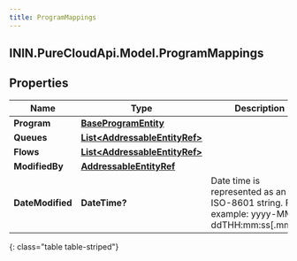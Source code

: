 ```yaml
---
title: ProgramMappings
---
```

## ININ.PureCloudApi.Model.ProgramMappings

## Properties

|Name | Type | Description | Notes|
|------------ | ------------- | ------------- | -------------|
| **Program** | [**BaseProgramEntity**](BaseProgramEntity.html) |  | [optional] |
| **Queues** | [**List&lt;AddressableEntityRef&gt;**](AddressableEntityRef.html) |  | [optional] |
| **Flows** | [**List&lt;AddressableEntityRef&gt;**](AddressableEntityRef.html) |  | [optional] |
| **ModifiedBy** | [**AddressableEntityRef**](AddressableEntityRef.html) |  | [optional] |
| **DateModified** | **DateTime?** | Date time is represented as an ISO-8601 string. For example: yyyy-MM-ddTHH:mm:ss[.mmm]Z | [optional] |
{: class="table table-striped"}


